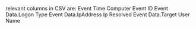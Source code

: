 relevant columns in CSV are:
Event Time
Computer
Event ID
Event Data.Logon Type
Event Data.IpAddress
Ip Resolved
Event Data.Target User Name